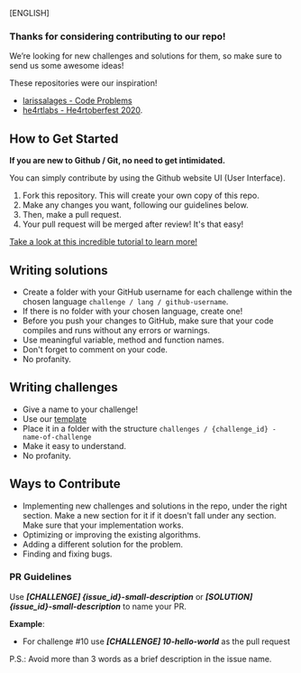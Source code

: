 [ENGLISH]

### Thanks for considering contributing to our repo!

We’re looking for new challenges and solutions for them, so make sure to send us some awesome ideas!

These repositories were our inspiration!

- [larissalages - Code Problems](https://github.com/larissalages/code_problems)
- [he4rtlabs - He4rtoberfest 2020](https://github.com/he4rtlabs/he4rtoberfest-2020).

## How to Get Started

**If you are new to Github / Git, no need to get intimidated.**

You can simply contribute by using the Github website UI (User Interface).

1. Fork this repository. This will create your own copy of this repo.
2. Make any changes you want, following our guidelines below.
3. Then, make a pull request.
4. Your pull request will be merged after review! It's that easy!

[Take a look at this incredible tutorial to learn more!](https://github.com/firstcontributions/first-contributions)

## Writing solutions

- Create a folder with your GitHub username for each challenge within the chosen language `challenge / lang / github-username`.
- If there is no folder with your chosen language, create one!
- Before you push your changes to GitHub, make sure that your code compiles and runs without any errors or warnings.
- Use meaningful variable, method and function names.
- Don't forget to comment on your code.
- No profanity.

## Writing challenges

- Give a name to your challenge!
- Use our [template](./challenges/template.md)
- Place it in a folder with the structure `challenges / {challenge_id} -name-of-challenge`
- Make it easy to understand.
- No profanity.

## Ways to Contribute

- Implementing new challenges and solutions in the repo, under the right section. Make a new section for it if it doesn't fall under any section. Make sure that your implementation works.
- Optimizing or improving the existing algorithms.
- Adding a different solution for the problem.
- Finding and fixing bugs.

### PR Guidelines

Use ***[CHALLENGE] {issue_id}-small-description*** or ***[SOLUTION] {issue_id}-small-description*** to name your PR.  

**Example**:

- For challenge #10 use ***[CHALLENGE] 10-hello-world*** as the pull request

P.S.: Avoid more than 3 words as a brief description in the issue name.
